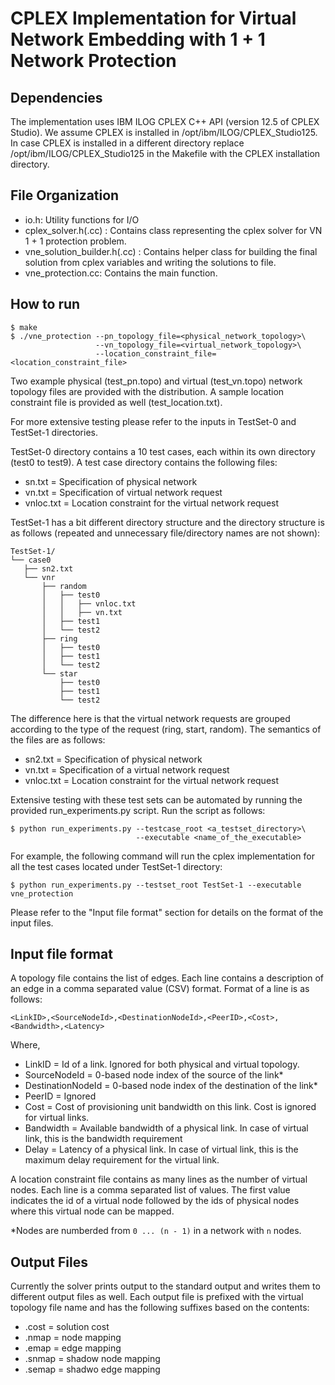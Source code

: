 # CPLEX Implementation for Virtual Network Embedding with 1 + 1 Network Protection

## Dependencies

The implementation uses IBM ILOG CPLEX C++ API (version 12.5 of CPLEX Studio).
We assume CPLEX is installed in /opt/ibm/ILOG/CPLEX_Studio125. In case CPLEX is
installed in a different directory replace /opt/ibm/ILOG/CPLEX_Studio125 in the
Makefile with the CPLEX installation directory.

## File Organization
  * io.h: Utility functions for I/O
  * cplex_solver.h(.cc) : Contains class representing the cplex solver for VN 
    1 + 1 protection problem.
  * vne_solution_builder.h(.cc) : Contains helper class for building the final
    solution from cplex variables and writing the solutions to file.
  * vne_protection.cc: Contains the main function.

## How to run
```
$ make
$ ./vne_protection --pn_topology_file=<physical_network_topology>\ 
                   --vn_topology_file=<virtual_network_topology>\
                   --location_constraint_file=<location_constraint_file>
```

Two example physical (test_pn.topo) and virtual (test_vn.topo) network topology
files are provided with the distribution. A sample location constraint file is
provided as well (test_location.txt).

For more extensive testing please refer to the inputs in TestSet-0 and TestSet-1 
directories. 

TestSet-0 directory contains a 10 test cases, each within its own 
directory (test0 to test9). A test case directory contains the following files:
  * sn.txt = Specification of physical network
  * vn.txt = Specification of virtual network request
  * vnloc.txt = Location constraint for the virtual network request

TestSet-1 has a bit different directory structure and the directory structure is
as follows (repeated and unnecessary file/directory names are not shown):
```
TestSet-1/
└── case0
   ├── sn2.txt
   └── vnr
       ├── random
       │   ├── test0
       │   │   ├── vnloc.txt
       │   │   ├── vn.txt
       │   ├── test1
       │   └── test2
       ├── ring
       │   ├── test0
       │   ├── test1
       │   └── test2
       └── star
           ├── test0
           ├── test1
           └── test2
```
The difference here is that the virtual network requests are grouped according 
to the type of the request (ring, start, random). The semantics of the files
are as follows:
  * sn2.txt = Specification of physical network
  * vn.txt = Specification of a virtual network request
  * vnloc.txt = Location constraint for the virtual network request

Extensive testing with these test sets can be automated by running the provided
run_experiments.py script. Run the script as follows:
```
$ python run_experiments.py --testcase_root <a_testset_directory>\
                            --executable <name_of_the_executable>
```
For example, the following command will run the cplex implementation for all the
test cases located under TestSet-1 directory:
```
$ python run_experiments.py --testset_root TestSet-1 --executable vne_protection
```
Please refer to the  "Input file format" section for details on the format of 
the input files.

## Input file format

A topology file contains the list of edges. Each line contains a description of
an edge in a comma separated value (CSV) format. Format of a line is as follows:
```
<LinkID>,<SourceNodeId>,<DestinationNodeId>,<PeerID>,<Cost>,<Bandwidth>,<Latency>
```
Where,
  * LinkID = Id of a link. Ignored for both physical and virtual topology.
  * SourceNodeId = 0-based node index of the source of the link*
  * DestinationNodeId = 0-based node index of the destination of the link*
  * PeerID = Ignored
  * Cost = Cost of provisioning unit bandwidth on this link. Cost is ignored for
           virtual links.
  * Bandwidth = Available bandwidth of a physical link. In case of virtual link,
                this is the bandwidth requirement
  * Delay = Latency of a physical link. In case of virtual link, this is the
            maximum delay requirement for the virtual link.

A location constraint file contains as many lines as the number of virtual
nodes. Each line is a comma separated list of values. The first value indicates
the id of a virtual node followed by the ids of physical nodes where this
virtual node can be mapped.

*Nodes are numberded from `0 ... (n - 1)` in a network with `n` nodes.

## Output Files

Currently the solver prints output to the standard output and writes them to
different output files as well. Each output file is prefixed with the
virtual topology file name and has the following suffixes based on the
contents:

* .cost = solution cost
* .nmap = node mapping
* .emap = edge mapping
* .snmap = shadow node mapping
* .semap = shadwo edge mapping
